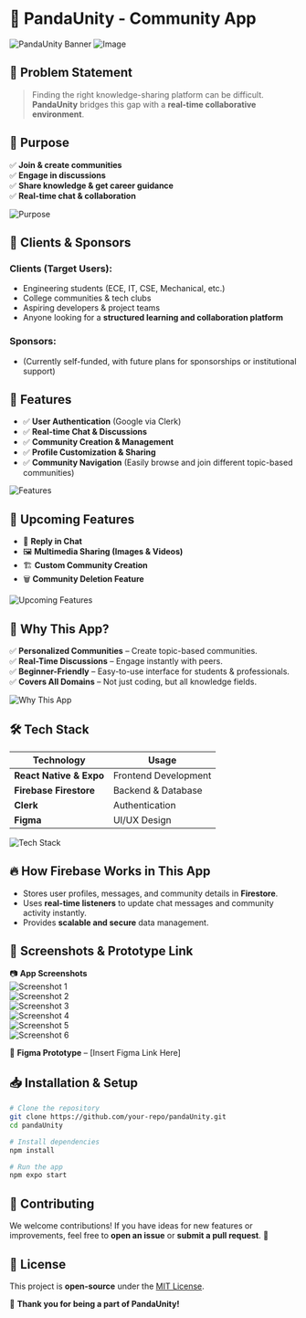 # 🐼 PandaUnity - Community App

![PandaUnity Banner](https://your-image-link-here.com/banner.svg)
![Image](https://github.com/user-attachments/assets/6035689a-3be1-4edd-ba42-0b6ead974d45)

## 📌 Problem Statement

> Finding the right knowledge-sharing platform can be difficult. **PandaUnity** bridges this gap with a **real-time collaborative environment**.

## 🎯 Purpose

✅ **Join & create communities**  
✅ **Engage in discussions**  
✅ **Share knowledge & get career guidance**  
✅ **Real-time chat & collaboration**  

![Purpose](https://your-image-link-here.com/purpose.svg)

## 👥 Clients & Sponsors

### **Clients (Target Users):**
- Engineering students (ECE, IT, CSE, Mechanical, etc.)
- College communities & tech clubs
- Aspiring developers & project teams
- Anyone looking for a **structured learning and collaboration platform**

### **Sponsors:**
- (Currently self-funded, with future plans for sponsorships or institutional support)

## 🚀 Features

- ✅ **User Authentication** (Google via Clerk)
- ✅ **Real-time Chat & Discussions**
- ✅ **Community Creation & Management**
- ✅ **Profile Customization & Sharing**
- ✅ **Community Navigation** (Easily browse and join different topic-based communities)

![Features](https://your-image-link-here.com/features.svg)

## 🚀 Upcoming Features

- 🔄 **Reply in Chat**  
- 🖼️ **Multimedia Sharing (Images & Videos)**  
- 🏗️ **Custom Community Creation**  
- 🗑️ **Community Deletion Feature**  

![Upcoming Features](https://your-image-link-here.com/upcoming.svg)

## 📌 Why This App?

✅ **Personalized Communities** – Create topic-based communities.  
✅ **Real-Time Discussions** – Engage instantly with peers.  
✅ **Beginner-Friendly** – Easy-to-use interface for students & professionals.  
✅ **Covers All Domains** – Not just coding, but all knowledge fields.  

![Why This App](https://your-image-link-here.com/why.svg)

## 🛠 Tech Stack

| Technology   | Usage  |
|-------------|--------|
| **React Native & Expo** | Frontend Development |
| **Firebase Firestore** | Backend & Database |
| **Clerk** | Authentication |
| **Figma** | UI/UX Design |

![Tech Stack](https://your-image-link-here.com/techstack.svg)

## 🔥 How Firebase Works in This App

- Stores user profiles, messages, and community details in **Firestore**.
- Uses **real-time listeners** to update chat messages and community activity instantly.
- Provides **scalable and secure** data management.

## 📸 Screenshots & Prototype Link

📷 **App Screenshots**  
![Screenshot 1](https://drive.google.com/file/d/141gm_g3Mwga0Np3Viu-R2W2bkdFcKX43/view?usp=drive_link)  
![Screenshot 2](https://drive.google.com/file/d/1JgNAWHCjP9zxy2eKZyLfeBSlNPsfIlVU/view?usp=drive_link)  
![Screenshot 3](https://drive.google.com/file/d/1hW1ep-qRJ-J6F3_4PI9tLc4hRIds_jep/view?usp=drive_link)  
![Screenshot 4](https://drive.google.com/file/d/1XtaOulyxYXwPnp59vcRSSgDZWotE97M7/view?usp=drive_link)  
![Screenshot 5](https://drive.google.com/file/d/1iVJlo3UJ1whNT7FTcRu5xZSrJPgjgT7e/view?usp=drive_link)  
![Screenshot 6](https://drive.google.com/file/d/1JrVbe71vSCRxQ3rhgb-EtxK8Hf6hNp8Y/view?usp=drive_link)  

🔗 **Figma Prototype** – [Insert Figma Link Here]

## 📥 Installation & Setup

```sh
# Clone the repository
git clone https://github.com/your-repo/pandaUnity.git
cd pandaUnity

# Install dependencies
npm install

# Run the app
npm expo start
```

## 📢 Contributing
We welcome contributions! If you have ideas for new features or improvements, feel free to **open an issue** or **submit a pull request**. 🚀

## 📜 License
This project is **open-source** under the [MIT License](LICENSE).

🎉 **Thank you for being a part of PandaUnity!**
